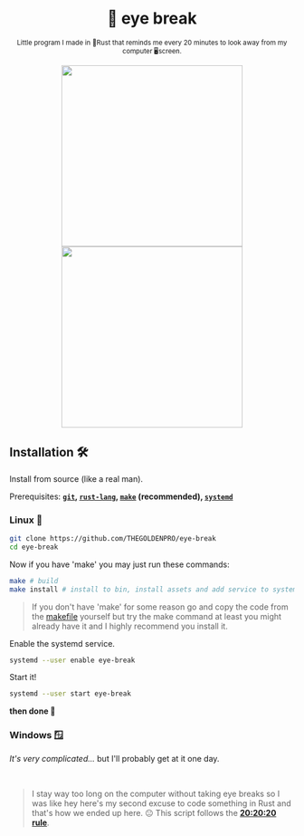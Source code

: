 <div align="center">

  # 👀 eye break
  
  <sub>Little program I made in 🦀Rust that reminds me every 20 minutes to look away from my computer 🖥screen.<sub>
  
  <img width="320px" src="https://user-images.githubusercontent.com/66202304/230767901-a282d2fc-3dc4-43ee-a4c3-7573e55a344e.png">
  <img width="320px" src="https://user-images.githubusercontent.com/66202304/230767905-75bebf9e-a015-4388-9d44-d0344336f57f.png">

</div>

## Installation 🛠️
Install from source (like a real man).

Prerequisites: **[``git``](https://git-scm.com/downloads), [``rust-lang``](https://www.rust-lang.org/tools/install), [``make``](https://www.gnu.org/software/make/) (recommended), [``systemd``](https://systemd.io/)**

### Linux 🐧
```sh
git clone https://github.com/THEGOLDENPRO/eye-break
cd eye-break
```
Now if you have 'make' you may just run these commands:
```sh
make # build
make install # install to bin, install assets and add service to systemd
```
> If you don't have 'make' for some reason go and copy the code from the [makefile](https://github.com/THEGOLDENPRO/eye_break/blob/master/Makefile) yourself but try the make command at least you might already have it and I highly recommend you install it.

Enable the systemd service.
```sh
systemd --user enable eye-break
```
Start it!
```sh
systemd --user start eye-break
```
**then done 🥳**

### Windows 🪟
*It's very complicated...* but I'll probably get at it one day.

<br>

> I stay way too long on the computer without taking eye breaks so I was like hey here's my second excuse to code something in Rust and that's how we ended up here. 😐 This script follows the **[20:20:20 rule](https://www.google.com/search?q=20%3A20%3A20+rule)**.